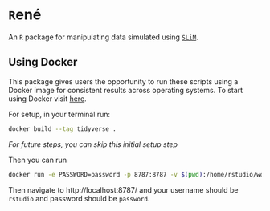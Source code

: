 # `R`ené

An `R` package for manipulating data simulated using [`SLiM`](https://messerlab.org/slim/).

## Using Docker

This package gives users the opportunity to run these scripts using a Docker image for consistent results across operating systems. To start using Docker visit [here](https://www.docker.com/).

For setup, in your terminal run:
```bash
docker build --tag tidyverse .
```

*For future steps, you can skip this initial setup step*

Then you can run 
```bash
docker run -e PASSWORD=password -p 8787:8787 -v $(pwd):/home/rstudio/work tidyverse
```

Then navigate to http://localhost:8787/ and your username should be `rstudio` and password should be `password`.
